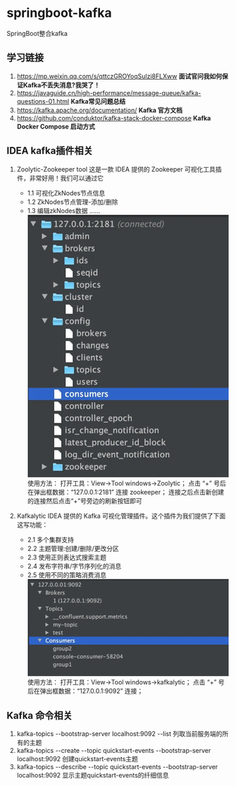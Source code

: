 # springboot-kafka
SpringBoot整合kafka


## 学习链接
1. https://mp.weixin.qq.com/s/qttczGROYoqSulzi8FLXww **面试官问我如何保证Kafka不丢失消息?我哭了！**
2. https://javaguide.cn/high-performance/message-queue/kafka-questions-01.html **Kafka常见问题总结**
3. https://kafka.apache.org/documentation/ **Kafka 官方文档**
4. https://github.com/conduktor/kafka-stack-docker-compose **Kafka Docker Compose 启动方式**


## IDEA kafka插件相关
1. Zoolytic-Zookeeper tool
   这是一款 IDEA 提供的 Zookeeper 可视化工具插件，非常好用！我们可以通过它
   - 1.1 可视化ZkNodes节点信息
   - 1.2 ZkNodes节点管理-添加/删除
   - 1.3 编辑zkNodes数据
   ......
   ![img_1.png](img_1.png)
   使用方法：
   打开工具：View->Tool windows->Zoolytic；
   点击 “+” 号后在弹出框数据：“127.0.0.1:2181” 连接 zookeeper；
   连接之后点击新创建的连接然后点击“+”号旁边的刷新按钮即可

2. Kafkalytic
   IDEA 提供的 Kafka 可视化管理插件。这个插件为我们提供了下面这写功能：
   - 2.1 多个集群支持
   - 2.2 主题管理:创建/删除/更改分区
   - 2.3 使用正则表达式搜索主题
   - 2.4 发布字符串/字节序列化的消息
   - 2.5 使用不同的策略消费消息
   ![img_2.png](img_2.png)
   使用方法：
   打开工具：View->Tool windows->kafkalytic； 
   点击 “+” 号后在弹出框数据：“127.0.0.1:9092” 连接；

## Kafka 命令相关
1. kafka-topics   --bootstrap-server localhost:9092 --list  列取当前服务端的所有的主题
2. kafka-topics --create --topic quickstart-events --bootstrap-server localhost:9092 创建quickstart-events主题
3. kafka-topics --describe --topic quickstart-events --bootstrap-server localhost:9092 显示主题quickstart-events的纤细信息



   